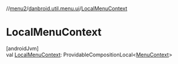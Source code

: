 //[menu2](../../index.md)/[danbroid.util.menu.ui](index.md)/[LocalMenuContext](-local-menu-context.md)

# LocalMenuContext

[androidJvm]\
val [LocalMenuContext](-local-menu-context.md): ProvidableCompositionLocal<[MenuContext](-menu-context/index.md)>
